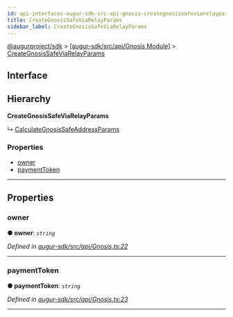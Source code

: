 ```yaml
---
id: api-interfaces-augur-sdk-src-api-gnosis-creategnosissafeviarelayparams
title: CreateGnosisSafeViaRelayParams
sidebar_label: CreateGnosisSafeViaRelayParams
---
```


[@augurproject/sdk](api-readme.md) > [[augur-sdk/src/api/Gnosis Module]](api-modules-augur-sdk-src-api-gnosis-module.md) > [CreateGnosisSafeViaRelayParams](api-interfaces-augur-sdk-src-api-gnosis-creategnosissafeviarelayparams.md)

## Interface

## Hierarchy

**CreateGnosisSafeViaRelayParams**

↳  [CalculateGnosisSafeAddressParams](api-interfaces-augur-sdk-src-api-gnosis-calculategnosissafeaddressparams.md)

### Properties

* [owner](api-interfaces-augur-sdk-src-api-gnosis-creategnosissafeviarelayparams.md#owner)
* [paymentToken](api-interfaces-augur-sdk-src-api-gnosis-creategnosissafeviarelayparams.md#paymenttoken)

---

## Properties

<a id="owner"></a>

###  owner

**● owner**: *`string`*

*Defined in [augur-sdk/src/api/Gnosis.ts:22](https://github.com/AugurProject/augur/blob/0787bf1a23/packages/augur-sdk/src/api/Gnosis.ts#L22)*

___
<a id="paymenttoken"></a>

###  paymentToken

**● paymentToken**: *`string`*

*Defined in [augur-sdk/src/api/Gnosis.ts:23](https://github.com/AugurProject/augur/blob/0787bf1a23/packages/augur-sdk/src/api/Gnosis.ts#L23)*

___

